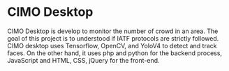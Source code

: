 # CIMO Desktop

CIMO Desktop is develop to monitor the number of crowd in an area. The goal of this project is to understood if IATF protocols are strictly followed.
CIMO desktop uses Tensorflow, OpenCV, and YoloV4 to detect and track faces. On the other hand, it uses php and python for the backend process, JavaScript and HTML, CSS, jQuery for the front-end.

